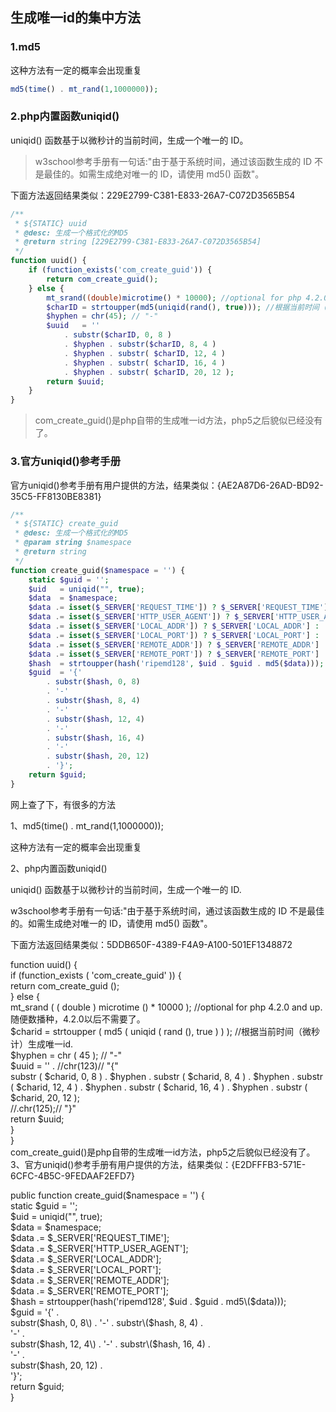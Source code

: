 ## 生成唯一id的集中方法

### 1.md5

这种方法有一定的概率会出现重复

```php
md5(time() . mt_rand(1,1000000));
```

### 2.php内置函数uniqid\(\)

uniqid\(\) 函数基于以微秒计的当前时间，生成一个唯一的 ID。

> w3school参考手册有一句话:"由于基于系统时间，通过该函数生成的 ID 不是最佳的。如需生成绝对唯一的 ID，请使用 md5\(\) 函数"。

下面方法返回结果类似：229E2799-C381-E833-26A7-C072D3565B54

```php
/**
 * ${STATIC} uuid
 * @desc: 生成一个格式化的MD5
 * @return string [229E2799-C381-E833-26A7-C072D3565B54]
 */
function uuid() {
    if (function_exists('com_create_guid')) {
        return com_create_guid();
    } else {
        mt_srand((double)microtime() * 10000); //optional for php 4.2.0 and up.随便数播种，4.2.0以后不需要了。
        $charID = strtoupper(md5(uniqid(rand(), true))); //根据当前时间（微秒计）生成唯一id.
        $hyphen = chr(45); // "-"
        $uuid   = ''
            . substr($charID, 0, 8 )
            . $hyphen . substr($charID, 8, 4 )
            . $hyphen . substr( $charID, 12, 4 )
            . $hyphen . substr( $charID, 16, 4 )
            . $hyphen . substr( $charID, 20, 12 );
        return $uuid;
    }
}
```

> com\_create\_guid\(\)是php自带的生成唯一id方法，php5之后貌似已经没有了。

### 3.官方uniqid\(\)参考手册

官方uniqid\(\)参考手册有用户提供的方法，结果类似：{AE2A87D6-26AD-BD92-35C5-FF8130BE8381}

```php
/**
 * ${STATIC} create_guid
 * @desc: 生成一个格式化的MD5
 * @param string $namespace
 * @return string
 */
function create_guid($namespace = '') {
    static $guid = '';
    $uid   = uniqid("", true);
    $data  = $namespace;
    $data .= isset($_SERVER['REQUEST_TIME']) ? $_SERVER['REQUEST_TIME'] : time();
    $data .= isset($_SERVER['HTTP_USER_AGENT']) ? $_SERVER['HTTP_USER_AGENT'] : '';
    $data .= isset($_SERVER['LOCAL_ADDR']) ? $_SERVER['LOCAL_ADDR'] : '';
    $data .= isset($_SERVER['LOCAL_PORT']) ? $_SERVER['LOCAL_PORT'] : '';
    $data .= isset($_SERVER['REMOTE_ADDR']) ? $_SERVER['REMOTE_ADDR'] : '';
    $data .= isset($_SERVER['REMOTE_PORT']) ? $_SERVER['REMOTE_PORT'] : '';
    $hash  = strtoupper(hash('ripemd128', $uid . $guid . md5($data)));
    $guid  = '{'
        . substr($hash, 0, 8)
        . '-'
        . substr($hash, 8, 4)
        . '-'
        . substr($hash, 12, 4)
        . '-'
        . substr($hash, 16, 4)
        . '-'
        . substr($hash, 20, 12)
        . '}';
    return $guid;
}
```

网上查了下，有很多的方法

1、md5\(time\(\) . mt\_rand\(1,1000000\)\);

这种方法有一定的概率会出现重复

2、php内置函数uniqid\(\)

uniqid\(\) 函数基于以微秒计的当前时间，生成一个唯一的 ID.

w3school参考手册有一句话:"由于基于系统时间，通过该函数生成的 ID 不是最佳的。如需生成绝对唯一的 ID，请使用 md5\(\) 函数"。

下面方法返回结果类似：5DDB650F-4389-F4A9-A100-501EF1348872

function uuid\(\) {  
  if \(function\_exists \( 'com\_create\_guid' \)\) {  
    return com\_create\_guid \(\);  
  } else {  
    mt\_srand \( \( double \) microtime \(\) \* 10000 \); //optional for php 4.2.0 and up.随便数播种，4.2.0以后不需要了。  
    $charid = strtoupper \( md5 \( uniqid \( rand \(\), true \) \) \); //根据当前时间（微秒计）生成唯一id.  
    $hyphen = chr \( 45 \); // "-"  
    $uuid = '' . //chr\(123\)// "{"  
substr \( $charid, 0, 8 \) . $hyphen . substr \( $charid, 8, 4 \) . $hyphen . substr \( $charid, 12, 4 \) . $hyphen . substr \( $charid, 16, 4 \) . $hyphen . substr \( $charid, 20, 12 \);  
    //.chr\(125\);// "}"  
    return $uuid;  
  }  
}  
com\_create\_guid\(\)是php自带的生成唯一id方法，php5之后貌似已经没有了。  
3、官方uniqid\(\)参考手册有用户提供的方法，结果类似：{E2DFFFB3-571E-6CFC-4B5C-9FEDAAF2EFD7}

public function create\_guid\($namespace = ''\) {  
  static $guid = '';  
  $uid = uniqid\("", true\);  
  $data = $namespace;  
  $data .= $\_SERVER\['REQUEST\_TIME'\];  
  $data .= $\_SERVER\['HTTP\_USER\_AGENT'\];  
  $data .= $\_SERVER\['LOCAL\_ADDR'\];  
  $data .= $\_SERVER\['LOCAL\_PORT'\];  
  $data .= $\_SERVER\['REMOTE\_ADDR'\];  
  $data .= $\_SERVER\['REMOTE\_PORT'\];  
  $hash = strtoupper\(hash\('ripemd128', $uid . $guid . md5\($data\)\)\);  
  $guid = '{' .  
      substr\($hash, 0, 8\) .  
      '-' .  
      substr\($hash, 8, 4\) .  
      '-' .  
      substr\($hash, 12, 4\) .  
      '-' .  
      substr\($hash, 16, 4\) .  
      '-' .  
      substr\($hash, 20, 12\) .  
      '}';  
  return $guid;  
 }

